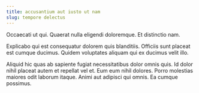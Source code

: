 ```yaml
---
title: accusantium aut iusto ut nam
slug: tempore delectus
---
```


Occaecati ut qui. Quaerat nulla eligendi doloremque. Et distinctio nam.

Explicabo qui est consequatur dolorem quis blanditiis. Officiis sunt placeat est cumque ducimus. Quidem voluptates aliquam qui ex ducimus velit illo.

Aliquid hic quas ab sapiente fugiat necessitatibus dolor omnis quis. Id dolor nihil placeat autem et repellat vel et. Eum eum nihil dolores. Porro molestias maiores odit laborum itaque. Animi aut adipisci qui omnis. Ea cumque possimus.

